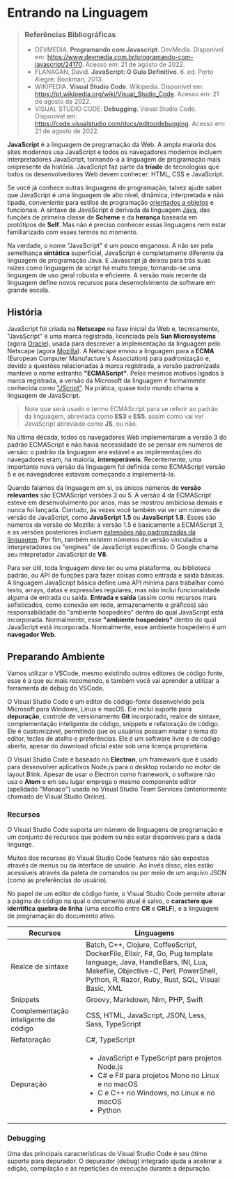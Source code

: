 # Entrando na Linguagem

> ### Referências Bibliográficas
> 
> - DEVMEDIA. **Programando com Javascript**. DevMedia. Disponível em: https://www.devmedia.com.br/programando-com-javascript/24170. Acesso em: 21 de agosto de 2022.
> - FLANAGAN, David. **JavaScript: O Guia Definitivo**. 6. ed. Porto Alegre: Bookman, 2013.
> - WIKIPEDIA.  **Visual Studio Code**. Wikipedia. Disponível em: https://pt.wikipedia.org/wiki/Visual_Studio_Code. Acesso em: 21 de agosto de 2022.
> - VISUAL STUDIO CODE. **Debugging**. Visual Studio Code. Disponível em: https://code.visualstudio.com/docs/editor/debugging. Acesso em: 21 de agosto de 2022.

**JavaScript** é a linguagem de programação da Web. A ampla maioria dos sites modernos usa JavaScript e todos os navegadores modernos incluem interpretadores JavaScript, tornando-a a linguagem de programação mais onipresente da história. JavaScript faz parte da **tríade** de tecnologias que todos os desenvolvedores Web devem conhecer: HTML, CSS e JavaScript.

Se você já conhece outras linguagens de programação, talvez ajude saber que JavaScript é uma linguagem de alto nível, dinâmica, interpretada e não tipada, conveniente para estilos de programação [orientados a objetos]() e funcionais. A sintaxe de JavaScript é derivada da linguagem [Java](), das funções de primeira classe de **Scheme** e da **herança** baseada em protótipos de **Self**. Mas não é preciso conhecer essas linguagens nem estar familiarizado com esses termos no momento.  

Na verdade, o nome "JavaScript" é um pouco enganoso. A não ser pela semelhança **sintática** superficial, JavaScript é completamente diferente da linguagem de programação Java. E Javascript já deixou para trás suas raízes como linguagem de script há muito tempo, tornando-se uma linguagem de uso geral robusta e eficiente. A versão mais recente da linguagem define novos recursos para desenvolvimento de software em grande escala.  

## História  

JavaScript foi criada na **Netscape** na fase inicial da Web e, tecnicamente, "JavaScript" é uma marca registrada, licenciada pela **Sun Microsystems** (agora [Oracle]()), usada para descrever a implementação da linguagem pelo Netscape (agora [Mozilla]()). A Netscape enviou a linguagem para a **ECMA** (European Computer Manufacture's Association) para padronização e, devido a questões relacionadas à marca registrada, a versão padronizada manteve o nome estranho **"ECMAScript"**. Pelos mesmos motivos ligados à marca registrada, a versão da Microsoft da linguagem é formalmente conhecida como ["JScript"](). Na prática, quase todo mundo chama a linguagem de JavaScript.  

> Note que será usado o termo ECMAScript para se referir ao padrão da linguagem, abreviada como **ES3** e **ES5**, assim como vai ver JavaScript abreviado como **JS**, ou não.  

Na última década, todos os navegadores Web implementaram a versão 3 do padrão ECMAScript e não havia necessidade de se pensar em números de versão: o padrão da linguagem era estável e as implementações do navegadores eram, na maioria, **interoperáveis**. Recentemente, uma importante nova versão da linguagem foi definida como ECMAScript versão 5 e os navegadores estavam começando a implementá-la.  

Quando falamos da linguagem em si, os únicos números de **versão relevantes** são ECMAScript versões 3 ou 5. A versão 4 da ECMAScript esteve em desenvolvimento por anos, mas se mostrou ambiciosa demais e nunca foi lançada. Contudo, às vezes você também vai ver um número de versão de JavaScript, como **JavaScript 1.5** ou **JavaScript 1.8**. Esses são números da versão do Mozilla: a versão 1.5 é basicamente a ECMAScript 3, e as versões posteriores incluem [extensões não padronizadas da linguagem](). Por fim, também existem números de versão vinculados a interpretadores ou "engines" de JavaScript específicos. O Google chama seu intepretador JavaScript de **V8**.  

Para ser útil, toda linguagem deve ter ou uma plataforma, ou biblioteca padrão, ou API de funções para fazer coisas como entrada e saída básicas. A linguagem JavaScript básica define uma API mínima para trabalhar como texto, arrays, datas e expressões regulares, mas não inclui funcionalidade alguma de entrada ou saída. **Entrada e saída** (assim como recursos mais sofisticados, como conexão em rede, armazenamento e gráficos) são responsabilidade do "ambiente hospedeiro" dentro do qual JavaScript está incorporada. Normalmente, esse **"ambiente hospedeiro"** dentro do qual JavaScript está incorporada. Normalmente, esse ambiente hospedeiro é um **navegador Web**.  

## Preparando Ambiente

Vamos utilizar o VSCode, mesmo existindo outros editores de código fonte, esse é a que eu mais recomendo, e também você vai aprender a utilizar a ferramenta de debug do VSCode.

O Visual Studio Code é um editor de código-fonte desenvolvido pela Microsoft para Windows, Linux e macOS. Ele inclui suporte para **depuração**, controle de versionamento **Git** incorporado, realce de sintaxe, complementação inteligente de código, snippets e refatoração de código. Ele é customizável, permitindo que os usuários possam mudar o tema do editor, teclas de atalho e preferências. Ele é um software livre e de código aberto, apesar do download oficial estar sob uma licença proprietária.

O Visual Studio Code é baseado no **Electron**, um framework que é usado para desenvolver aplicativos Node.js para o desktop rodando no motor de layout Blink. Apesar de usar o Electron como framework, o software não usa o **Atom** e em seu lugar emprega o mesmo componente editor (apelidado "Monaco") usado no Visual Studio Team Services (anteriormente chamado de Visual Studio Online).

### Recursos

O Visual Studio Code suporta um número de linguagens de programação e um conjunto de recursos que podem ou não estar disponíveis para a dada linguage.

Muitos dos recursos do Visual Studio Code features não são expostos através de menus ou da interface de usuário. Ao invés disso, elas estão acessíveis através da paleta de comandos ou por meio de um arquivo JSON (como as preferências do usuário).

No papel de um editor de código fonte, o Visual Studio Code permite alterar a página de código na qual o documento atual é salvo, o **caractere que identifica quebra de linha** (uma escolha entre **CR** e **CRLF**), e a linguagem de programação do documento ativo. 

| Recursos | Linguagens |
| - | - |
| Realce de sintaxe | Batch, C++, Clojure, CoffeeScript, DockerFile, Elixir, F#, Go, Pug template language, Java, HandleBars, INI, Lua, Makefile, Objective-C, Perl, PowerShell, Python, R, Razor, Ruby, Rust, SQL, Visual Basic, XML |
| Snippets | Groovy, Markdown, Nim, PHP, Swift |
| Complementação inteligente de código | CSS, HTML, JavaScript, JSON, Less, Sass, TypeScript |
| Refatoração | C#, TypeScript |
| Depuração | <ul><li>JavaScript e TypeScript para projetos Node.js</li><li>C# e F# para projetos Mono no Linux e no macOS</li><li>C e C++ no Windows, no Linux e no macOS</li><li>Python</li></ul>

### Debugging

Uma das principais características do Visual Studio Code é seu ótimo suporte para depurador. O depurador (debug) integrado ajuda a acelerar a edição, compilação e as repetições de execução durante a depuração.